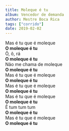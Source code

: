 ```yaml
---
title: Moleque é tu
album: Vencedor de demanda
author: Mestre Boca Rica
tags: ["corrido"]
date: 2019-02-02
---
```


Mas é tu que é moleque  
**O moleque é tu**  
Ô, ô, rá  
**O moleque é tu**  
Não me chama de moleque  
**O moleque é tu**  
Mas é tu que é moleque  
**O moleque é tu**  
Mas é tu que é moleque  
**O moleque é tu**  
Mas é tu que é moleque  
**O moleque é tu**  
Ê tum tum tum  
**O moleque é tu**  
Mas é tu que é moleque  
**O moleque é tu**

